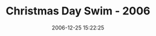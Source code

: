 ---
id: 72157637871679084
title: Christmas Day Swim - 2006
cover: https://farm4.staticflickr.com/3810/10960491505_2bea537c48_q.jpg
date: 2006-12-25 15:22:25
photos:
  - thumbnail: https://farm4.staticflickr.com/3810/10960491505_2bea537c48_q.jpg
    original: https://farm4.staticflickr.com/3810/10960491505_7304eb2134_o.jpg
    title: DSCF0002
  - thumbnail: https://farm4.staticflickr.com/3686/10960666364_8f829a4afd_q.jpg
    original: https://farm4.staticflickr.com/3686/10960666364_be7a2b7a2c_o.jpg
    title: DSCF0003
  - thumbnail: https://farm3.staticflickr.com/2839/10960564036_f6c9a9e5db_q.jpg
    original: https://farm3.staticflickr.com/2839/10960564036_d7d636d561_o.jpg
    title: DSCF0004
  - thumbnail: https://farm4.staticflickr.com/3825/10960666034_bb359ced22_q.jpg
    original: https://farm4.staticflickr.com/3825/10960666034_1e928f747d_o.jpg
    title: DSCF0005
  - thumbnail: https://farm4.staticflickr.com/3678/10960716273_f8e2654256_q.jpg
    original: https://farm4.staticflickr.com/3678/10960716273_22c988c1f4_o.jpg
    title: DSCF0006
  - thumbnail: https://farm8.staticflickr.com/7446/10960708793_70606c2e29_q.jpg
    original: https://farm8.staticflickr.com/7446/10960708793_a91afee776_o.jpg
    title: DSCF0007
  - thumbnail: https://farm4.staticflickr.com/3798/10960665474_eaa8bf2a9f_q.jpg
    original: https://farm4.staticflickr.com/3798/10960665474_955f08ff68_o.jpg
    title: DSCF0008
  - thumbnail: https://farm6.staticflickr.com/5548/10960489925_a5e53be7f1_q.jpg
    original: https://farm6.staticflickr.com/5548/10960489925_cf45017201_o.jpg
    title: DSCF0009
  - thumbnail: https://farm3.staticflickr.com/2824/10960562766_51e6c398f5_q.jpg
    original: https://farm3.staticflickr.com/2824/10960562766_4dbdc6b078_o.jpg
    title: DSCF0010
  - thumbnail: https://farm6.staticflickr.com/5494/10960715453_ff5d77d9ea_q.jpg
    original: https://farm6.staticflickr.com/5494/10960715453_a1db520beb_o.jpg
    title: DSCF0011
  - thumbnail: https://farm3.staticflickr.com/2893/10960489355_e27ee6162e_q.jpg
    original: https://farm3.staticflickr.com/2893/10960489355_61970fb853_o.jpg
    title: DSCF0012
  - thumbnail: https://farm8.staticflickr.com/7315/10960714833_3571e7b56d_q.jpg
    original: https://farm8.staticflickr.com/7315/10960714833_fa46a764da_o.jpg
    title: DSCF0013
  - thumbnail: https://farm4.staticflickr.com/3791/10960561926_f1bb3f050e_q.jpg
    original: https://farm4.staticflickr.com/3791/10960561926_2250fd7bcc_o.jpg
    title: DSCF0014
  - thumbnail: https://farm4.staticflickr.com/3702/10960714433_0691ed03e4_q.jpg
    original: https://farm4.staticflickr.com/3702/10960714433_b700bb3fe5_o.jpg
    title: DSCF0015
  - thumbnail: https://farm6.staticflickr.com/5479/10960658644_a00d09c350_q.jpg
    original: https://farm6.staticflickr.com/5479/10960658644_a2334d1132_o.jpg
    title: DSCF0016
  - thumbnail: https://farm3.staticflickr.com/2871/10960488465_ecb54a963d_q.jpg
    original: https://farm3.staticflickr.com/2871/10960488465_3ef88f2bd2_o.jpg
    title: DSCF0017
  - thumbnail: https://farm6.staticflickr.com/5502/10960663844_7be99cfd73_q.jpg
    original: https://farm6.staticflickr.com/5502/10960663844_870a1ec027_o.jpg
    title: DSCF0018
  - thumbnail: https://farm8.staticflickr.com/7374/10960561306_42ec02bda9_q.jpg
    original: https://farm8.staticflickr.com/7374/10960561306_99451c22bb_o.jpg
    title: DSCF0019
  - thumbnail: https://farm4.staticflickr.com/3713/10960560996_a43a94a48c_q.jpg
    original: https://farm4.staticflickr.com/3713/10960560996_b91a0ebc52_o.jpg
    title: DSCF0020
  - thumbnail: https://farm3.staticflickr.com/2880/10960487335_5e666897c3_q.jpg
    original: https://farm3.staticflickr.com/2880/10960487335_7e408a543a_o.jpg
    title: DSCF0021
  - thumbnail: https://farm3.staticflickr.com/2889/10960487075_2de5d86265_q.jpg
    original: https://farm3.staticflickr.com/2889/10960487075_97a3a7dc49_o.jpg
    title: DSCF0022
  - thumbnail: https://farm6.staticflickr.com/5496/10960486965_c3300c45ff_q.jpg
    original: https://farm6.staticflickr.com/5496/10960486965_134e835613_o.jpg
    title: DSCF0023
  - thumbnail: https://farm3.staticflickr.com/2829/10960712553_92fcc7ef3e_q.jpg
    original: https://farm3.staticflickr.com/2829/10960712553_916eb716de_o.jpg
    title: DSCF0024
  - thumbnail: https://farm8.staticflickr.com/7421/10960712343_2de3592810_q.jpg
    original: https://farm8.staticflickr.com/7421/10960712343_e9a43a73d0_o.jpg
    title: DSCF0025
  - thumbnail: https://farm8.staticflickr.com/7312/10960486205_2636e11a40_q.jpg
    original: https://farm8.staticflickr.com/7312/10960486205_2160680792_o.jpg
    title: DSCF0026
  - thumbnail: https://farm6.staticflickr.com/5537/10960559206_0e885b83b0_q.jpg
    original: https://farm6.staticflickr.com/5537/10960559206_ffc409cd7d_o.jpg
    title: DSCF0027
  - thumbnail: https://farm4.staticflickr.com/3808/10960661344_cfb18bf5e6_q.jpg
    original: https://farm4.staticflickr.com/3808/10960661344_ffa62c045e_o.jpg
    title: DSCF0028
  - thumbnail: https://farm8.staticflickr.com/7437/10960661224_c13ca20f8c_q.jpg
    original: https://farm8.staticflickr.com/7437/10960661224_58b4a79a9f_o.jpg
    title: DSCF0029
  - thumbnail: https://farm3.staticflickr.com/2874/10960711053_d50afde010_q.jpg
    original: https://farm3.staticflickr.com/2874/10960711053_6cd4dbaa36_o.jpg
    title: DSCF0030
  - thumbnail: https://farm3.staticflickr.com/2839/10960660614_69d4ef2378_q.jpg
    original: https://farm3.staticflickr.com/2839/10960660614_eeb346c0f7_o.jpg
    title: DSCF0031
  - thumbnail: https://farm4.staticflickr.com/3777/10960482235_830fa3b6d5_q.jpg
    original: https://farm4.staticflickr.com/3777/10960482235_2296ee4a76_o.jpg
    title: DSCF0032
  - thumbnail: https://farm3.staticflickr.com/2873/10960710513_2bb42ce528_q.jpg
    original: https://farm3.staticflickr.com/2873/10960710513_4ae6274ee2_o.jpg
    title: DSCF0033
  - thumbnail: https://farm6.staticflickr.com/5490/10960660154_bbae01f50a_q.jpg
    original: https://farm6.staticflickr.com/5490/10960660154_165846c411_o.jpg
    title: DSCF0034
  - thumbnail: https://farm3.staticflickr.com/2862/10960659864_15ec43aa3f_q.jpg
    original: https://farm3.staticflickr.com/2862/10960659864_aaf2b526e9_o.jpg
    title: DSCF0035
  - thumbnail: https://farm8.staticflickr.com/7318/10960659584_205023d420_q.jpg
    original: https://farm8.staticflickr.com/7318/10960659584_c415fb0016_o.jpg
    title: DSCF0036
  - thumbnail: https://farm3.staticflickr.com/2845/10960483685_a27f41a209_q.jpg
    original: https://farm3.staticflickr.com/2845/10960483685_aef63c8fbf_o.jpg
    title: DSCF0037
  - thumbnail: https://farm8.staticflickr.com/7417/10960483265_06853b3b44_q.jpg
    original: https://farm8.staticflickr.com/7417/10960483265_b991b2aee5_o.jpg
    title: DSCF0038
  - thumbnail: https://farm3.staticflickr.com/2816/10960709173_2d24eee159_q.jpg
    original: https://farm3.staticflickr.com/2816/10960709173_9a7793b374_o.jpg
    title: DSCF0039
  - thumbnail: https://farm6.staticflickr.com/5506/10960482165_cdff77623c_q.jpg
    original: https://farm6.staticflickr.com/5506/10960482165_f550cda22f_o.jpg
    title: DSCF0040
---